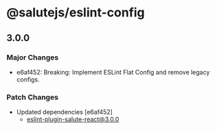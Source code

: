 # @salutejs/eslint-config

## 3.0.0

### Major Changes

- e6af452: Breaking: Implement ESLint Flat Config and remove legacy configs.

### Patch Changes

- Updated dependencies [e6af452]
  - eslint-plugin-salute-react@3.0.0
